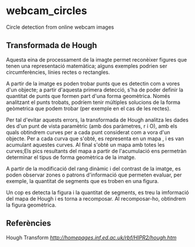 # webcam_circles
Circle detection from online webcam images

## Transformada de Hough

Aquesta eina de processament de la imagte permet reconèixer figures que tenen una representació matemàtica; alguns exemples podrien ser circumferències, línies rectes o rectangles.

A partir de la imatge es poden trobar punts que es detectin com a vores d'un objecte; a partir d'aquesta primera detecció, s'ha de poder definir la quantitat de punts que formen part d'una forma geomètrica. Només analitzant el punts trobats, podríem tenir múltiples solucions de la forma geòmetrica que podem trobar (per exemple en el cas de les rectes).

Per tal d'evitar aquests errors, la transformada de Hough analitza les dades des d'un punt de vista paramètric (amb dos paràmetres, r i O), amb els quals obtindrem curves per a cada punt considerat com a vora d'un objecte. Per a cada curva que s'obté, es representa en un mapa
, i es van acumulant aquestes curves. Al final s'obté un mapa amb totes les curves;Els pics resultants del mapa a partir de l'acumulació ens permetràn determinar el tipus de forma geomètrica de la imatge. 

A partir de la modificació del rang dinàmic i  del contrast de la imatge, es poden observar zones o patrons d'informació que permeten evaluar, per exemple, la quantitat de segments que es troben en una figura. 

Un cop es detecta la figura i la quantitat de segments, es treu la imformació del mapa de Hough i es torna a recomposar. Al recomposar-ho, obtindrem la figura geomètrica.

## Referències

Hough Transform *http://homepages.inf.ed.ac.uk/rbf/HIPR2/hough.htm*

